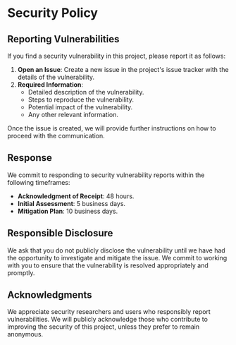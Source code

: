 # Security Policy

## Reporting Vulnerabilities

If you find a security vulnerability in this project, please report it as follows:

1. **Open an Issue**: Create a new issue in the project's issue tracker with the details of the vulnerability.
2. **Required Information**:
   - Detailed description of the vulnerability.
   - Steps to reproduce the vulnerability.
   - Potential impact of the vulnerability.
   - Any other relevant information.

Once the issue is created, we will provide further instructions on how to proceed with the communication.

## Response

We commit to responding to security vulnerability reports within the following timeframes:

- **Acknowledgment of Receipt**: 48 hours.
- **Initial Assessment**: 5 business days.
- **Mitigation Plan**: 10 business days.

## Responsible Disclosure

We ask that you do not publicly disclose the vulnerability until we have had the opportunity to investigate and mitigate the issue. We commit to working with you to ensure that the vulnerability is resolved appropriately and promptly.

## Acknowledgments

We appreciate security researchers and users who responsibly report vulnerabilities. We will publicly acknowledge those who contribute to improving the security of this project, unless they prefer to remain anonymous.
